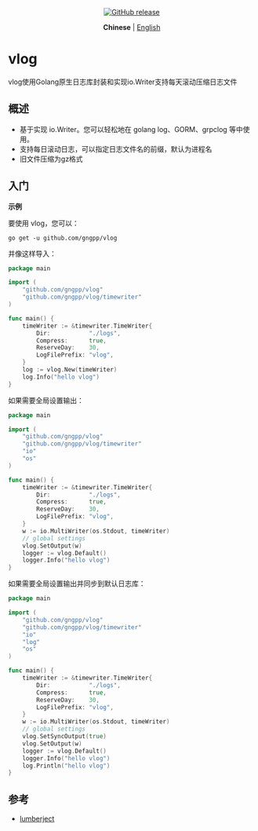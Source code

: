<p align="center">
	<a href="https://github.com/gngpp/vlog/releases/tag/v1.0.4"><img src="https://img.shields.io/github/v/release/gngpp/vlog?logo=github" alt="GitHub release" /></a>
</p>
<p align="center">
  <strong>Chinese</strong> | <a href="https://github.com/gngpp/vlog/blob/main/README.en.md">English</a>
</p>

# vlog

vlog使用Golang原生日志库封装和实现io.Writer支持每天滚动压缩日志文件

## 概述

* 基于实现 io.Writer。您可以轻松地在 golang log、GORM、grpclog 等中使用。
* 支持每日滚动日志，可以指定日志文件名的前缀，默认为进程名
* 旧文件压缩为gz格式

## 入门

**示例**

要使用 vlog，您可以：

```shell
go get -u github.com/gngpp/vlog
```

并像这样导入：

```go
package main

import (
	"github.com/gngpp/vlog"
	"github.com/gngpp/vlog/timewriter"
)

func main() {
	timeWriter := &timewriter.TimeWriter{
		Dir:           "./logs",
		Compress:      true,
		ReserveDay:    30,
		LogFilePrefix: "vlog",
	}
	log := vlog.New(timeWriter)
	log.Info("hello vlog")
}
```

如果需要全局设置输出：

```go
package main

import (
	"github.com/gngpp/vlog"
	"github.com/gngpp/vlog/timewriter"
	"io"
	"os"
)

func main() {
	timeWriter := &timewriter.TimeWriter{
		Dir:           "./logs",
		Compress:      true,
		ReserveDay:    30,
		LogFilePrefix: "vlog",
	}
	w := io.MultiWriter(os.Stdout, timeWriter)
	// global settings
	vlog.SetOutput(w)
	logger := vlog.Default()
	logger.Info("hello vlog")
}
```

如果需要全局设置输出并同步到默认日志库：

```go
package main

import (
	"github.com/gngpp/vlog"
	"github.com/gngpp/vlog/timewriter"
	"io"
	"log"
	"os"
)

func main() {
	timeWriter := &timewriter.TimeWriter{
		Dir:           "./logs",
		Compress:      true,
		ReserveDay:    30,
		LogFilePrefix: "vlog",
	}
	w := io.MultiWriter(os.Stdout, timeWriter)
	// global settings
	vlog.SetSyncOutput(true)
	vlog.SetOutput(w)
	logger := vlog.Default()
	logger.Info("hello vlog")
	log.Println("hello vlog")
}
```

## 参考

* [lumberject](https://github.com/natefinch/lumberjack)
